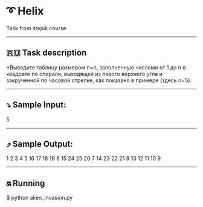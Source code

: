 # :curly_loop: Helix
Task from stepik course
____
## :ru: Task description
*Выведите таблицу размером n×n, заполненную числами от 1 до n в квадрате по спирали, выходящей из левого верхнего угла и закрученной по часовой стрелке, как показано в примере (здесь n=5).
____
## :arrow_heading_down: Sample Input:
5
____
## :arrow_heading_up: Sample Output:
1 2 3 4 5
16 17 18 19 6
15 24 25 20 7
14 23 22 21 8
13 12 11 10 9
____
## :on: Running
$ python alien_invasion.py
